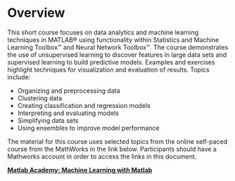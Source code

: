 # Overview

This short course focuses on data analytics and machine learning techniques in MATLAB® using functionality within Statistics and Machine Learning Toolbox™ and Neural Network Toolbox™. The course demonstrates the use of unsupervised learning to discover features in large data sets and supervised learning to build predictive models. Examples and exercises highlight techniques for visualization and evaluation of results. Topics include:

  - Organizing and preprocessing data
  - Clustering data
  - Creating classification and regression models
  - Interpreting and evaluating models
  - Simplifying data sets
  - Using ensembles to improve model performance


The material for this course uses selected topics from the online self-paced course from the MathWorks in the link below. Participants should have a Mathworks account in order to access the links in this document.

**[Matlab Academy: Machine Learning with Matlab](https://matlabacademy.mathworks.com/R2019a/portal.html?course=mlml)**

